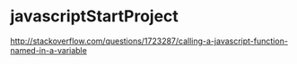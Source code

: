 # javascriptStartProject

http://stackoverflow.com/questions/1723287/calling-a-javascript-function-named-in-a-variable
